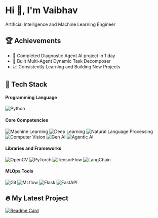 # Hi 👋, I'm Vaibhav
Artificial Intelligence and Machine Learning Engineer


## 🏆 Achievements
- 🥇 Completed Diagnostic Agent AI project in 1 day
- 🚀 Built Multi-Agent Dynamic Task Decomposer
- 📈 Consistently Learning and Building New Projects

## 🚀 Tech Stack


#### **Programming Language**

![Python](https://img.shields.io/badge/Python-3776AB?style=for-the-badge&logo=python&logoColor=white)

#### **Core Competencies**

![Machine Learning](https://img.shields.io/badge/Machine%20Learning-FF6F00?style=for-the-badge&logo=OpenAI&logoColor=white)
![Deep Learning](https://img.shields.io/badge/Deep%20Learning-006400?style=for-the-badge&logo=tensorflow&logoColor=white)
![Natural Language Processing](https://img.shields.io/badge/NLP-8A2BE2?style=for-the-badge&logo=openai&logoColor=white)
![Computer Vision](https://img.shields.io/badge/Computer%20Vision-4682B4?style=for-the-badge&logo=opencv&logoColor=white)
![Gen AI](https://img.shields.io/badge/Generative%20AI-FFD700?style=for-the-badge&logo=OpenAI&logoColor=black)
![Agentic AI](https://img.shields.io/badge/Agentic%20AI-000000?style=for-the-badge&logo=openai&logoColor=white)

#### **Libraries and Frameworks**

![OpenCV](https://img.shields.io/badge/OpenCV-5C3EE8?style=for-the-badge&logo=opencv&logoColor=white)
![PyTorch](https://img.shields.io/badge/PyTorch-EE4C2C?style=for-the-badge&logo=pytorch&logoColor=white)
![TensorFlow](https://img.shields.io/badge/TensorFlow-FF6F00?style=for-the-badge&logo=tensorflow&logoColor=white)
![LangChain](https://img.shields.io/badge/LangChain-000000?style=for-the-badge&logo=data:image/png;base64,...)

#### **MLOps Tools**

![Git](https://img.shields.io/badge/Git-F05032?style=for-the-badge&logo=git&logoColor=white)
![MLflow](https://img.shields.io/badge/MLflow-0194E2?style=for-the-badge&logo=mlflow&logoColor=white)
![Flask](https://img.shields.io/badge/Flask-000000?style=for-the-badge&logo=flask&logoColor=white)
![FastAPI](https://img.shields.io/badge/FastAPI-009688?style=for-the-badge&logo=fastapi&logoColor=white)

## 🔥 My Latest Project
[![Readme Card](https://github-readme-stats.vercel.app/api/pin/?username=YOUR_USERNAME&repo=YOUR_REPO)](https://github.com/YOUR_USERNAME/YOUR_REPO)


